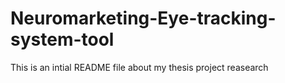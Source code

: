# Neuromarketing-Eye-tracking-system-tool
This is an intial README file about my thesis project reasearch
